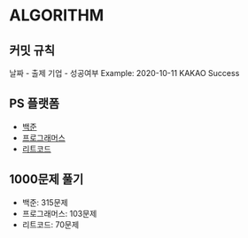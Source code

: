 # ALGORITHM
## 커밋 규칙
날짜 - 출제 기업 - 성공여부
Example: 2020-10-11 KAKAO Success

## PS 플랫폼
- [백준](https://www.acmicpc.net/)
- [프로그래머스](https://programmers.co.kr/)
- [리트코드](https://leetcode.com/problemset/all/)

## 1000문제 풀기
- 백준: 315문제
- 프로그래머스: 103문제
- 리트코드: 70문제